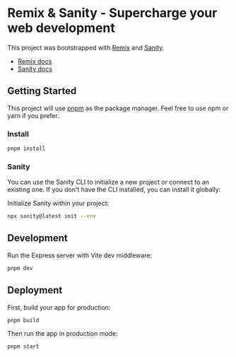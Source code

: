 # Remix & Sanity - Supercharge your web development
This project was bootstrapped with [Remix](https://remix.run) and [Sanity](https://www.sanity.io).

- [Remix docs](https://remix.run/docs)
- [Sanity docs](https://www.sanity.io/docs)


## Getting Started
This project will use [pnpm](https://pnpm.io/) as the package manager. Feel free to use npm or yarn if you prefer.

### Install
```bash
pnpm install
```

### Sanity
You can use the Sanity CLI to initialize a new project or connect to an existing one. If you don't have the CLI installed, you can install it globally:

Initialize Sanity within your project:
```bash
npx sanity@latest init --env
```

## Development
Run the Express server with Vite dev middleware:

```bash
pnpm dev
```

## Deployment
First, build your app for production:

```bash
pnpm build
```

Then run the app in production mode:

```bash
pnpm start
```